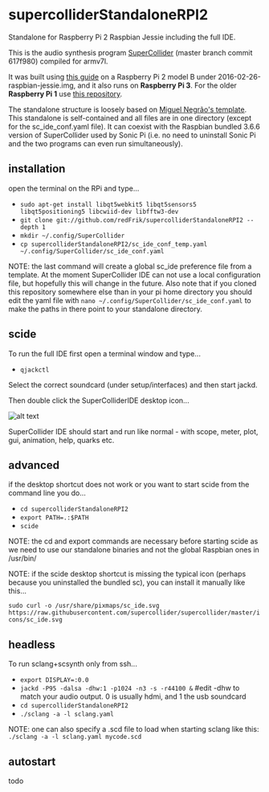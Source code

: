 # supercolliderStandaloneRPI2
Standalone for Raspberry Pi 2 Raspbian Jessie including the full IDE.

This is the audio synthesis program [SuperCollider](http://github.com/supercollider/supercollider) (master branch commit 617f980) compiled for armv7l.

It was built using [this guide](http://supercollider.github.io/development/building-raspberrypi.html) on a Raspberry Pi 2 model B under 2016-02-26-raspbian-jessie.img, and it also runs on **Raspberry Pi 3**. For the older **Raspberry Pi 1** use [this repository](https://github.com/redFrik/supercolliderStandaloneRPI1).

The standalone structure is loosely based on [Miguel Negrão's template](https://github.com/miguel-negrao/scStandalone). This standalone is self-contained and all files are in one directory (except for the sc_ide_conf.yaml file). It can coexist with the Raspbian bundled 3.6.6 version of SuperCollider used by Sonic Pi (i.e. no need to uninstall Sonic Pi and the two programs can even run simultaneously).

installation
--

open the terminal on the RPi and type...

* `sudo apt-get install libqt5webkit5 libqt5sensors5 libqt5positioning5 libcwiid-dev libfftw3-dev`
* `git clone git://github.com/redFrik/supercolliderStandaloneRPI2 --depth 1`
* `mkdir ~/.config/SuperCollider`
* `cp supercolliderStandaloneRPI2/sc_ide_conf_temp.yaml ~/.config/SuperCollider/sc_ide_conf.yaml`

NOTE: the last command will create a global sc_ide preference file from a template. At the moment SuperCollider IDE can not use a local configuration file, but hopefully this will change in the future. Also note that if you cloned this repository somewhere else than in your pi home directory you should edit the yaml file with `nano ~/.config/SuperCollider/sc_ide_conf.yaml` to make the paths in there point to your standalone directory.

scide
--

To run the full IDE first open a terminal window and type...

* `qjackctl`

Select the correct soundcard (under setup/interfaces) and then start jackd.

Then double click the SuperColliderIDE desktop icon...

![alt text](https://raw.githubusercontent.com/supercollider/supercollider/master/icons/sc_ide_48.png "SuperColliderIDE")

SuperCollider IDE should start and run like normal - with scope, meter, plot, gui, animation, help, quarks etc.

advanced
--

if the desktop shortcut does not work or you want to start scide from the command line you do...

* `cd supercolliderStandaloneRPI2`
* `export PATH=.:$PATH`
* `scide`

NOTE: the cd and export commands are necessary before starting scide as we need to use our standalone binaries and not the global Raspbian ones in /usr/bin/

NOTE: if the scide desktop shortcut is missing the typical icon (perhaps because you uninstalled the bundled sc), you can install it manually like this...

`sudo curl -o /usr/share/pixmaps/sc_ide.svg https://raw.githubusercontent.com/supercollider/supercollider/master/icons/sc_ide.svg`

headless
--

To run sclang+scsynth only from ssh...

* `export DISPLAY=:0.0`
* `jackd -P95 -dalsa -dhw:1 -p1024 -n3 -s -r44100 &` #edit -dhw to match your audio output. 0 is usually hdmi, and 1 the usb soundcard
* `cd supercolliderStandaloneRPI2`
* `./sclang -a -l sclang.yaml`

NOTE: one can also specify a .scd file to load when starting sclang like this: `./sclang -a -l sclang.yaml mycode.scd`

autostart
--

todo
